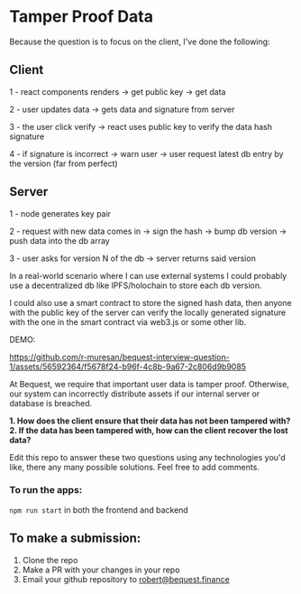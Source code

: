 # Tamper Proof Data
Because the question is to focus on the client, I've done the following: 

## Client

1 - react components renders -> get public key -> get data

2 - user updates data -> gets data and signature from server

3 - the user click verify -> react uses public key to verify the data hash signature 

4 - if signature is incorrect -> warn user -> user request latest db entry by the version (far from perfect)

## Server

1 - node generates key pair

2 - request with new data comes in -> sign the hash -> bump db version -> push data into the db array

3 - user asks for version N of the db -> server returns said version

In a real-world scenario where I can use external systems I could probably use a decentralized db like IPFS/holochain to store each db version.

I could also use a smart contract to store the signed hash data, then anyone with the public key of the server can verify the locally generated signature with the one in the smart contract via web3.js or some other lib.

DEMO: 

https://github.com/r-muresan/bequest-interview-question-1/assets/56592364/f5678f24-b96f-4c8b-9a67-2c806d9b9085

At Bequest, we require that important user data is tamper proof. Otherwise, our system can incorrectly distribute assets if our internal server or database is breached. 

**1. How does the client ensure that their data has not been tampered with?**
<br />
**2. If the data has been tampered with, how can the client recover the lost data?**


Edit this repo to answer these two questions using any technologies you'd like, there any many possible solutions. Feel free to add comments.

### To run the apps:
```npm run start``` in both the frontend and backend

## To make a submission:
1. Clone the repo
2. Make a PR with your changes in your repo
3. Email your github repository to robert@bequest.finance
